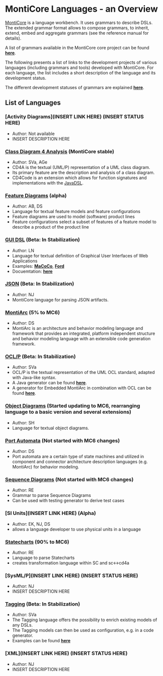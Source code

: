 <!-- (c) https://github.com/MontiCore/monticore -->

# MontiCore Languages - an Overview

[MontiCore](http://www.monticore.de) is a language workbench. It uses 
grammars to describe DSLs. The extended 
grammar format allows to compose grammars, to inherit, extend, embed
and aggregate grammars (see the reference manual for details).

A list of grammars available in the MontiCore core project can be found 
[**here**](monticore-grammar/src/main/grammars/de/monticore/Grammars.md).

The following presents a list of links to the development projects 
of various languages (including grammars and tools) developed with 
MontiCore. For each language, the list includes a short description 
of the language and its development status.

The different development statuses of grammars are explained 
[**here**](00.org/Explanations/StatusOfGrammars.md).

## List of Languages 

### [Activity Diagrams](INSERT LINK HERE) (INSERT STATUS HERE)
* Author: Not available
* INSERT DESCRIPTION HERE

### [Class Diagram 4 Analysis](https://git.rwth-aachen.de/monticore/cd4analysis/cd4analysis) (MontiCore stable)
* Author: SVa, AGe
* CD4A is the textual (UML/P) representation of a UML class diagram.
* Its primary feature are the description and analysis of a class diagram.
* CD4Code is an extension which allows for function signatures and implementations with the [JavaDSL](https://git.rwth-aachen.de/monticore/javaDSL).

### [Feature Diagrams](https://git.rwth-aachen.de/monticore/languages/feature-diagram) (alpha)
* Author: AB, DS
* Language for textual feature models and feature configurations
* Feature diagrams are used to model (software) product lines
* Feature configurations select a subset of features of a feature model to describe a product of the product line

### [GUI DSL](https://git.rwth-aachen.de/macoco/gui-dsl) (Beta: In Stabilization)
* Author: LN 
* Language for textual definition of Graphical User Interfaces of Web Applications
* Examples: [**MaCoCo**](https://git.rwth-aachen.de/macoco/implementation), [**Ford**](https://git.rwth-aachen.de/ford/implementation/frontend/montigem)
* Docuemtation: [**here**](https://git.rwth-aachen.de/macoco/gui-dsl/wikis/home)

### [JSON](https://git.rwth-aachen.de/monticore/languages/json) (Beta: In Stabilization)
* Author: NJ
* MontiCore language for parsing JSON artifacts.

### [MontiArc](https://git.rwth-aachen.de/monticore/montiarc/core) (5% to MC6)
* Author: DS 
* MontiArc is an architecture and behavior modeling language and framework that provides an integrated, platform independent structure and behavior modeling language with an extensible code generation framework.

### [OCL/P](https://git.rwth-aachen.de/monticore/languages/OCL) (Beta: In Stabilization)
* Author: SVa
* OCL/P is the textual representation of the UML OCL standard, adapted with Java-like syntax.
* A Java generator can be found [**here**](https://git.rwth-aachen.de/monticore/languages/OCL2Java).
* A generator for Embedded MontiArc in combination with OCL can be found [**here**](https://git.rwth-aachen.de/monticore/EmbeddedMontiArc/generators/OCL_EMA2Java).

### [Object Diagrams](https://git.rwth-aachen.de/monticore/languages/od) (Started updating to MC6, rearranging language to a basic version and several extensions)
* Author: SH
* Language for textual object diagrams.

### [Port Automata](https://git.rwth-aachen.de/monticore/montiarc/core) (Not started with MC6 changes)
* Author: DS
* Port automata are a certain type of state machines and utilized in component and connector architecture description languages (e.g. MontiArc) for behavior modeling.

### [Sequence Diagrams](https://git.rwth-aachen.de/monticore/statechart/sd-language) (Not started with MC6 changes)
* Author: RE
* Grammar to parse Sequence Diagrams
* Can be used with testing generator to derive test cases

### [SI Units](INSERT LINK HERE) (Alpha)
* Author: EK, NJ, DS
* allows a language developer to use physical units in a language

### [Statecharts](https://git.rwth-aachen.de/monticore/statechart/sc-language) (90% to MC6)
* Author: RE
* Language to parse Statecharts
* creates transformation language within SC and sc<->cd4a

### [SysML/P](INSERT LINK HERE) (INSERT STATUS HERE)
* Author: NJ
* INSERT DESCRIPTION HERE

### [Tagging](https://git.rwth-aachen.de/monticore/EmbeddedMontiArc/languages/Tagging) (Beta: In Stabilization)
* Author: SVa
* The Tagging language offers the possibility to enrich existing models of any DSLs.
* The Tagging models can then be used as configuration, e.g. in a code generator.
* Examples can be found [**here**](https://git.rwth-aachen.de/monticore/EmbeddedMontiArc/languages/Tagging-Examples)

### [XML](INSERT LINK HERE) (INSERT STATUS HERE)
* Author: NJ
* INSERT DESCRIPTION HERE


